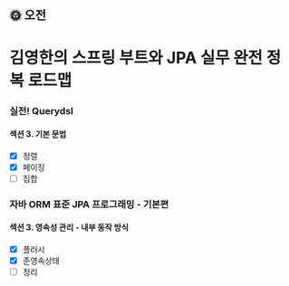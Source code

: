 ## :sun_with_face: 오전

# 김영한의 스프링 부트와 JPA 실무 완전 정복 로드맵
### 실전! Querydsl
#### 섹션 3. 기본 문법
- [x] 정렬
- [x] 페이징
- [ ] 집합
### 자바 ORM 표준 JPA 프로그래밍 - 기본편
#### 섹션 3. 영속성 관리 - 내부 동작 방식
- [x] 플러시
- [x] 준영속상태
- [ ] 정리